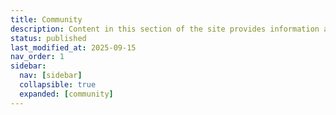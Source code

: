 ```yaml
---
title: Community
description: Content in this section of the site provides information about the community of practice surrounding the Paleo Data Knowledge Hub. Visit individual pages in the navigation to learn more.
status: published
last_modified_at: 2025-09-15
nav_order: 1
sidebar:
  nav: [sidebar]
  collapsible: true
  expanded: [community]
---
```

